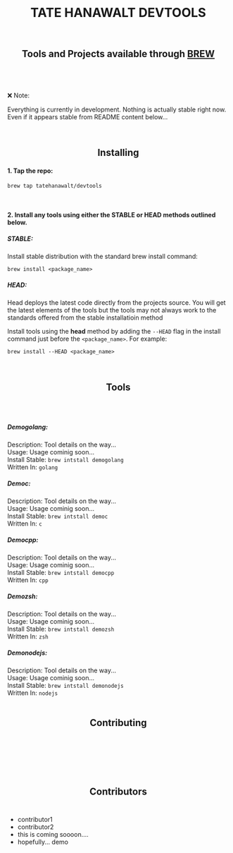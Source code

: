 <br>

# <div align="center">TATE HANAWALT DEVTOOLS</div><br>

## <div align="center">Tools and Projects available through [BREW](https://brew.sh/)</div><br>

<br>

:x: Note:

Everything is currently in development. Nothing is actually stable right now. Even if it appears stable from README content below...<br>

<br>

## <div align="center">Installing</div>

#### 1. Tap the repo:
```shell
brew tap tatehanawalt/devtools
```
<br>

#### 2. Install any tools using either the **STABLE** or **HEAD** methods outlined below.

##### STABLE:<br>
Install stable distribution with the standard brew install command:
```shell
brew install <package_name>
```
##### HEAD:<br>
Head deploys the latest code directly from the projects source. You will get the latest elements of the tools but the tools may not always work to the standards offered from the stable installatioin method

Install tools using the **head** method by adding the `--HEAD` flag in the install command just before the `<package_name>`. For example:

```shell
brew install --HEAD <package_name>
```

<br>

## <div align="center">Tools</div><br><br>


##### Demogolang:

Description: Tool details on the way...<br>Usage: Usage cominig soon...<br>Install Stable: `brew intstall demogolang`<br>Written In: `golang`<br>
##### Democ:

Description: Tool details on the way...<br>Usage: Usage cominig soon...<br>Install Stable: `brew intstall democ`<br>Written In: `c`<br>
##### Democpp:

Description: Tool details on the way...<br>Usage: Usage cominig soon...<br>Install Stable: `brew intstall democpp`<br>Written In: `cpp`<br>
##### Demozsh:

Description: Tool details on the way...<br>Usage: Usage cominig soon...<br>Install Stable: `brew intstall demozsh`<br>Written In: `zsh`<br>
##### Demonodejs:

Description: Tool details on the way...<br>Usage: Usage cominig soon...<br>Install Stable: `brew intstall demonodejs`<br>Written In: `nodejs`<br>
<br>

## <div align="center">Contributing</div><br><br>
<br>

<br>

## <div align="center">Contributors</div><br>

- contributor1
- contributor2
- this is coming soooon....
- hopefully...
demo
